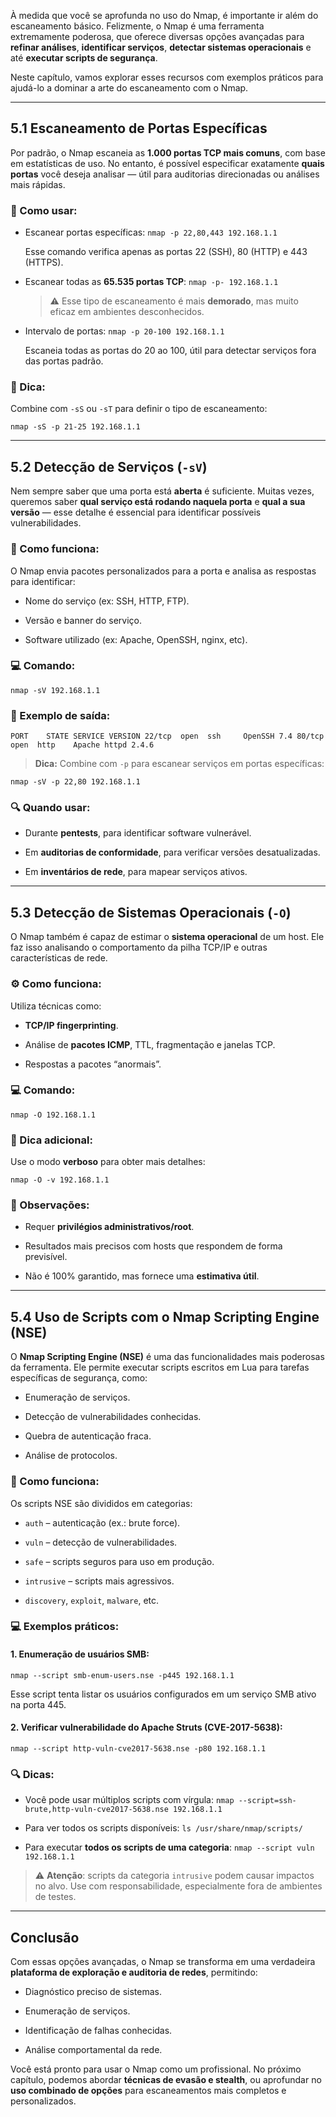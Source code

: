 À medida que você se aprofunda no uso do Nmap, é importante ir além do escaneamento básico. Felizmente, o Nmap é uma ferramenta extremamente poderosa, que oferece diversas opções avançadas para **refinar análises**, **identificar serviços**, **detectar sistemas operacionais** e até **executar scripts de segurança**.

Neste capítulo, vamos explorar esses recursos com exemplos práticos para ajudá-lo a dominar a arte do escaneamento com o Nmap.

---

## 5.1 Escaneamento de Portas Específicas

Por padrão, o Nmap escaneia as **1.000 portas TCP mais comuns**, com base em estatísticas de uso. No entanto, é possível especificar exatamente **quais portas** você deseja analisar — útil para auditorias direcionadas ou análises mais rápidas.

### 🎯 Como usar:

- Escanear portas específicas:
    `nmap -p 22,80,443 192.168.1.1`
    
    Esse comando verifica apenas as portas 22 (SSH), 80 (HTTP) e 443 (HTTPS).
    
- Escanear todas as **65.535 portas TCP**:
    `nmap -p- 192.168.1.1`
    
    > ⚠️ Esse tipo de escaneamento é mais **demorado**, mas muito eficaz em ambientes desconhecidos.
    
- Intervalo de portas:
    `nmap -p 20-100 192.168.1.1`
    
    Escaneia todas as portas do 20 ao 100, útil para detectar serviços fora das portas padrão.
    

### 🔎 Dica:

Combine com `-sS` ou `-sT` para definir o tipo de escaneamento:

`nmap -sS -p 21-25 192.168.1.1`

---

## 5.2 Detecção de Serviços (`-sV`)

Nem sempre saber que uma porta está **aberta** é suficiente. Muitas vezes, queremos saber **qual serviço está rodando naquela porta** e **qual a sua versão** — esse detalhe é essencial para identificar possíveis vulnerabilidades.

### 🔬 Como funciona:

O Nmap envia pacotes personalizados para a porta e analisa as respostas para identificar:

- Nome do serviço (ex: SSH, HTTP, FTP).
    
- Versão e banner do serviço.
    
- Software utilizado (ex: Apache, OpenSSH, nginx, etc).
    

### 💻 Comando:

`nmap -sV 192.168.1.1`

### 🧪 Exemplo de saída:

`PORT    STATE SERVICE VERSION 22/tcp  open  ssh     OpenSSH 7.4 80/tcp  open  http    Apache httpd 2.4.6`

> **Dica:** Combine com `-p` para escanear serviços em portas específicas:

`nmap -sV -p 22,80 192.168.1.1`

### 🔍 Quando usar:

- Durante **pentests**, para identificar software vulnerável.
    
- Em **auditorias de conformidade**, para verificar versões desatualizadas.
    
- Em **inventários de rede**, para mapear serviços ativos.
    

---

## 5.3 Detecção de Sistemas Operacionais (`-O`)

O Nmap também é capaz de estimar o **sistema operacional** de um host. Ele faz isso analisando o comportamento da pilha TCP/IP e outras características de rede.

### ⚙️ Como funciona:

Utiliza técnicas como:

- **TCP/IP fingerprinting**.
    
- Análise de **pacotes ICMP**, TTL, fragmentação e janelas TCP.
    
- Respostas a pacotes “anormais”.
    

### 💻 Comando:

`nmap -O 192.168.1.1`

### 📢 Dica adicional:

Use o modo **verboso** para obter mais detalhes:

`nmap -O -v 192.168.1.1`

### 📌 Observações:

- Requer **privilégios administrativos/root**.
    
- Resultados mais precisos com hosts que respondem de forma previsível.
    
- Não é 100% garantido, mas fornece uma **estimativa útil**.
    

---

## 5.4 Uso de Scripts com o Nmap Scripting Engine (NSE)

O **Nmap Scripting Engine (NSE)** é uma das funcionalidades mais poderosas da ferramenta. Ele permite executar scripts escritos em Lua para tarefas específicas de segurança, como:

- Enumeração de serviços.
    
- Detecção de vulnerabilidades conhecidas.
    
- Quebra de autenticação fraca.
    
- Análise de protocolos.
    

### 🧠 Como funciona:

Os scripts NSE são divididos em categorias:

- `auth` – autenticação (ex.: brute force).
    
- `vuln` – detecção de vulnerabilidades.
    
- `safe` – scripts seguros para uso em produção.
    
- `intrusive` – scripts mais agressivos.
    
- `discovery`, `exploit`, `malware`, etc.
    

### 💻 Exemplos práticos:

#### 1. Enumeração de usuários SMB:

`nmap --script smb-enum-users.nse -p445 192.168.1.1`

Esse script tenta listar os usuários configurados em um serviço SMB ativo na porta 445.

#### 2. Verificar vulnerabilidade do Apache Struts (CVE-2017-5638):

`nmap --script http-vuln-cve2017-5638.nse -p80 192.168.1.1`

### 🔍 Dicas:

- Você pode usar múltiplos scripts com vírgula:
    `nmap --script=ssh-brute,http-vuln-cve2017-5638.nse 192.168.1.1`
    
- Para ver todos os scripts disponíveis:
    `ls /usr/share/nmap/scripts/`
    
- Para executar **todos os scripts de uma categoria**:
    `nmap --script vuln 192.168.1.1`
    

> ⚠️ **Atenção**: scripts da categoria `intrusive` podem causar impactos no alvo. Use com responsabilidade, especialmente fora de ambientes de testes.

---

## Conclusão

Com essas opções avançadas, o Nmap se transforma em uma verdadeira **plataforma de exploração e auditoria de redes**, permitindo:

- Diagnóstico preciso de sistemas.
    
- Enumeração de serviços.
    
- Identificação de falhas conhecidas.
    
- Análise comportamental da rede.
    

Você está pronto para usar o Nmap como um profissional. No próximo capítulo, podemos abordar **técnicas de evasão e stealth**, ou aprofundar no **uso combinado de opções** para escaneamentos mais completos e personalizados.
